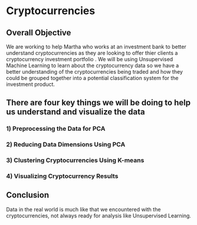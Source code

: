 # Cryptocurrencies

## Overall Objective
We are working to help Martha who works at an investment bank to better understand cryptocurrencies as they are looking to offer thier clients a cryptocurrency investment portfolio .  We will be using Unsupervised Machine Learning to learn about the cryptocurrency data so we have a better understanding of the cryptocurrencies being traded and how they could be grouped together into a potential classification system for the investment product.

## There are four key things we will be doing to help us understand and visualize the data

### 1) Preprocessing the Data for PCA

### 2) Reducing Data Dimensions Using PCA

### 3) Clustering Cryptocurrencies Using K-means

### 4) Visualizing Cryptocurrency Results

## Conclusion
Data in the real world is much like that we encountered with the cryptocurrencies, not always ready for analysis like Unsupervised Learning.
